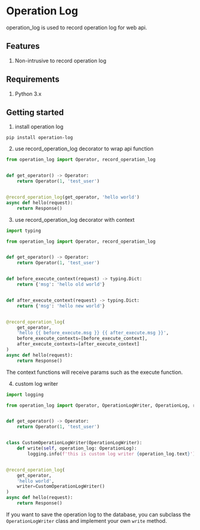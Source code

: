 # Operation Log

operation_log is used to record operation log for web api.

## Features

1. Non-intrusive to record operation log

## Requirements

1. Python 3.x

## Getting started

1. install operation log

```shell
pip install operation-log 
```

2. use record_operation_log decorator to wrap api function

```python
from operation_log import Operator, record_operation_log


def get_operator() -> Operator:
    return Operator(1, 'test_user')


@record_operation_log(get_operator, 'hello world')
async def hello(request):
    return Response()
```

3. use record_operation_log decorator with context

```python
import typing

from operation_log import Operator, record_operation_log


def get_operator() -> Operator:
    return Operator(1, 'test_user')


def before_execute_context(request) -> typing.Dict:
    return {'msg': 'hello old world'}


def after_execute_context(request) -> typing.Dict:
    return {'msg': 'hello new world'}


@record_operation_log(
    get_operator,
    'hello {{ before_execute.msg }} {{ after_execute.msg }}',
    before_execute_contexts=[before_execute_context],
    after_execute_contexts=[after_execute_context]
)
async def hello(request):
    return Response()
```

The context functions will receive params such as the execute function.

4. custom log writer

```python
import logging

from operation_log import Operator, OperationLogWriter, OperationLog, record_operation_log


def get_operator() -> Operator:
    return Operator(1, 'test_user')


class CustomOperationLogWriter(OperationLogWriter):
    def write(self, operation_log: OperationLog):
        logging.info(f'this is custom log writer {operation_log.text}')


@record_operation_log(
    get_operator,
    'hello world',
    writer=CustomOperationLogWriter()
)
async def hello(request):
    return Response()
```

If you want to save the operation log to the database, you can subclass the `OperationLogWriter` class and implement
your own `write` method.
